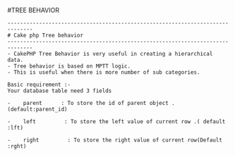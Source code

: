 #TREE BEHAVIOR

    ------------------------------------------------------------------------------
    # Cake php Tree behavior
    ------------------------------------------------------------------------------
    - CakePHP Tree Behavior is very useful in creating a hierarchical data.
    - Tree behavior is based on MPTT logic.
    - This is useful when there is more number of sub categories.

    Basic requirement :-
    Your database table need 3 fields

    -    parent      : To store the id of parent object .(default:parent_id)

    -    left         : To store the left value of current row .( default :lft)

    -    right         : To store the right value of current row(Default :rght)